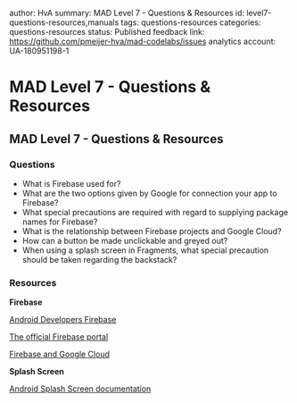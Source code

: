 author: HvA
summary: MAD Level 7 - Questions & Resources
id: level7-questions-resources,manuals
tags: questions-resources
categories: questions-resources
status: Published
feedback link: https://github.com/pmeijer-hva/mad-codelabs/issues
analytics account: UA-180951198-1

# MAD Level 7 - Questions & Resources

## MAD Level 7 - Questions & Resources

### Questions

- What is Firebase used for?
- What are the two options given by Google for connection your app to Firebase?
- What special precautions are required with regard to supplying package names for Firebase?
- What is the relationship between Firebase projects and Google Cloud?
- How can a button be made unclickable and greyed out?
- When using a splash screen in Fragments, what special precaution should be taken regarding the backstack?

### Resources

**Firebase**

[Android Developers Firebase](https://developer.android.com/studio/write/firebase)

[The official Firebase portal](https://firebase.google.com/)

[Firebase and Google Cloud](https://firebase.google.com/firebase-and-gcp)



**Splash Screen**

[Android Splash Screen documentation](https://developer.android.com/reference/android/window/SplashScreen)
